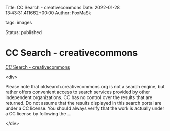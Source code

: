 Title: CC Search - creativecommons
Date: 2022-01-28 13:43:31.411662+00:00
Author: FoxMaSk 

tags: images

Status: published





# CC Search - creativecommons

[CC Search - creativecommons](https://oldsearch.creativecommons.org)

&lt;div&gt;

Please note that oldsearch.creativecommons.org is not a search engine,
but rather offers convenient access to search services provided by other
independent organizations. CC has no control over the results that are
returned. Do not assume that the results displayed in this search portal
are under a CC license. You should always verify that the work is
actually under a CC license by following the ...

&lt;/div&gt;
